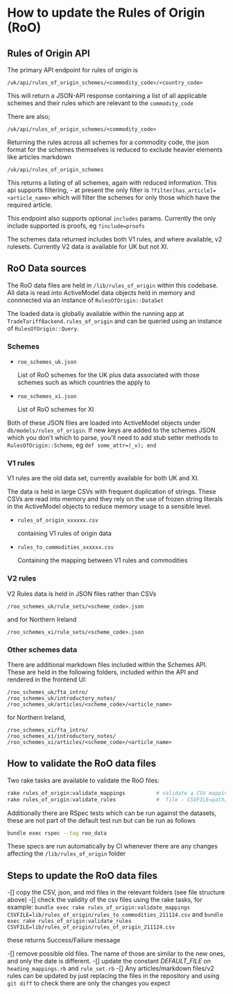 # How to update the Rules of Origin (RoO)

## Rules of Origin API

The primary API endpoint for rules of origin is

```
/uk/api/rules_of_origin_schemes/<commodity_code>/<country_code>
```

This will return a JSON-API response containing a list of all applicable schemes and their rules which are relevant to the `commodity_code`

There are also;

```
/uk/api/rules_of_origin_schemes/<commodity_code>
```

Returning the rules across all schemes for a commodity code, the json format for the schemes themselves is reduced to exclude heavier elements like articles markdown

```
/uk/api/rules_of_origin_schemes
```

This returns a listing of all schemes, again with reduced information. This api supports filtering, - at present the only filter is `?filter[has_article]=<article_name>` which will filter the schemes for only those which have the required article.

This endpoint also supports optional `includes` params. Currently the only include supported is proofs, eg `?include=proofs`

The schemes data returned includes both V1 rules, and where available, v2 rulesets. Currently V2 data is available for UK but not XI.

## RoO Data sources

The RoO data files are held in `/lib/rules_of_origin` within this codebase. All data is read into ActiveModel data objects held in memory and connnected via an instance of `RulesOfOrigin::DataSet`

The loaded data is globally available within the running app at `TradeTariffBackend.rules_of_origin` and can be queried using an instance of `RulesOfOrigin::Query`.

### Schemes

- `roo_schemes_uk.json`

  List of RoO schemes for the UK plus data associated with those schemes such as which countries the apply to

- `roo_schemes_xi.json`

  List of RoO schemes for XI

Both of these JSON files are loaded into ActiveModel objects under `db/models/rules_of_origin`. If new keys are added to the schemes JSON which you don't which to parse, you'll need to add stub setter methods to `RulesOfOrigin::Scheme`, eg `def some_attr=(_v); end`

### V1 rules

V1 rules are the old data set, currently available for both UK and XI.

The data is held in large CSVs with frequent duplication of strings. These CSVs are read into memory and they rely on the use of frozen string literals in the ActiveModel objects to reduce memory usage to a sensible level.

- `rules_of_origin_xxxxxx.csv`

  containing V1 rules of origin data

- `rules_to_commodities_xxxxxx.csv`

  Containing the mapping between V1 rules and commodities

### V2 rules

V2 Rules data is held in JSON files rather than CSVs

```
/roo_schemes_uk/rule_sets/<scheme_code>.json
```

and for Northern Ireland

```
/roo_schemes_xi/rule_sets/<scheme_code>.json
```

### Other schemes data

There are additional markdown files included within the Schemes API. These are held in the following folders, included within the API and rendered in the frontend UI:

```
/roo_schemes_uk/fta_intro/
/roo_schemes_uk/introductory_notes/
/roo_schemes_uk/articles/<scheme_code>/<article_name>
```

for Northern Ireland,

```
/roo_schemes_xi/fta_intro/
/roo_schemes_xi/introductory_notes/
/roo_schemes_xi/articles/<scheme_code>/<article_name>
```

## How to validate the RoO data files

Two rake tasks are available to validate the RoO files:

```bash
rake rules_of_origin:validate_mappings          # validate a CSV mappings file - CSVFILE=path/to/file.csv
rake rules_of_origin:validate_rules             #  file - CSVFILE=path/to/file.csv
```

Additionally there are RSpec tests which can be run against the datasets, these are not part of the default test run but can be run as follows

```bash
bundle exec rspec --tag roo_data
```

These specs are run automatically by CI whenever there are any changes affecting the `/lib/rules_of_origin` folder

## Steps to update the RoO data files

-[] copy the CSV, json, and md files in the relevant folders (see file structure above)
-[] check the validity of the csv files using the rake tasks, for example:
  `bundle exec rake rules_of_origin:validate_mappings CSVFILE=lib/rules_of_origin/rules_to_commodities_211124.csv`
  and
  `bundle exec rake rules_of_origin:validate_rules CSVFILE=lib/rules_of_origin/rules_of_origin_211124.csv`

  these returns Success/Failure message

-[] remove possible old files. The name of those are similar to the new ones, and only the date is different.
-[] update the constant *DEFAULT_FILE* on `heading_mappings.rb` and `rule_set.rb`
-[] Any articles/markdown files/v2 rules can be updated by just replacing the files in the repository and using `git diff` to check there are only the changes you expect
